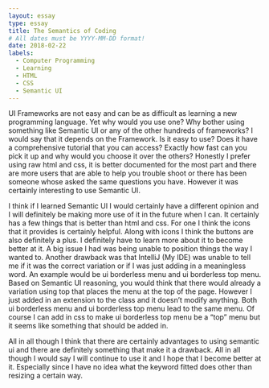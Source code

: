 ```yaml
---
layout: essay
type: essay
title: The Semantics of Coding
# All dates must be YYYY-MM-DD format!
date: 2018-02-22
labels:
  - Computer Programming
  - Learning
  - HTML
  - CSS
  - Semantic UI
---
```



UI Frameworks are not easy and can be as difficult as learning a new programming language. Yet why would you use one? Why bother using something like Semantic UI or any of the other hundreds of frameworks? I would say that it depends on the Framework. Is it easy to use? Does it have a comprehensive tutorial that you can access? Exactly how fast can you pick it up and why would you choose it over the others? Honestly I prefer using raw html and css, it is better documented for the most part and there are more users that are able to help you trouble shoot or there has been someone whose asked the same questions you have. However it was certainly interesting to use Semantic UI. 

I think if I learned  Semantic UI I would certainly have a different opinion and I will definitely be making more use of it in the future when I can. It certainly has a few things that is better than html and css. For one I think the icons that it provides is certainly helpful. Along with icons I think the buttons are also definitely a plus. I definitely have to learn more about it to become better at it. A big issue I had was being unable to position things the way I wanted to. Another drawback was that IntelliJ (My IDE) was unable to tell me if it was the correct variation or if I was just adding in a meaningless word. An example would be ui borderless menu and ui borderless top menu. Based on Semantic UI reasoning, you would think that there would already a variation using top that places the menu at the top of the page. However I just added in an extension to the class and it doesn’t modify anything. Both ui borderless menu and ui borderless top menu lead to the same menu. Of course I can add in css to make ui borderless top menu be a “top” menu but it seems like something that should be added in. 
	
All in all though I think that there are certainly advantages to using semantic ui and there are definitely something that make it a drawback. All in all though I would say I will continue to use it and I hope that I become better at it. Especially since I have no idea what the keyword fitted does other than resizing a certain way.
